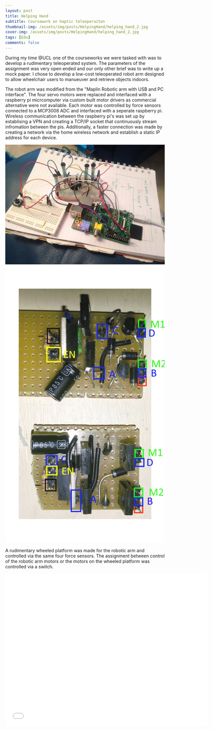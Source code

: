 ```yaml
---
layout: post
title: Helping Hand
subtitle: Coursework on haptic teleoperaiton
thumbnail-img: /assets/img/posts/HelpingHand/helping_hand_2.jpg
cover-img: /assets/img/posts/HelpingHand/helping_hand_2.jpg
tags: [Edu]
comments: false
---
```


During my time @UCL one of the courseworks we were tasked with was to develop a rudimentary teleoperated system. The parameters of the assignment was very open ended and our only other brief was to write up a mock paper. I chose to develop a low-cost teleoperated robot arm designed to allow wheelchair users to manueuver and retrieve objects indoors.

The robot arm was modified from the "Maplin Robotic arm with USB and PC interface". The four servo motors were replaced and interfaced with a raspberry pi micrcomputer via custom built motor drivers as commercial alternative were not available. Each motor was controlled by force sensors connected to a MCP3008 ADC and interfaced with a seperate raspberry pi. Wireless communication between the raspberry pi's was set up by establising a VPN and creating a TCP/IP socket that continuously stream infromation between the pis. Additionally, a faster connection was made by creating a network via the home wireless network and establish a static IP address for each device.


<img src="/assets/img/posts/HelpingHand/15871013_10157955922495517_2042112932_n.jpg" alt="">
<img src="/assets/img/posts/HelpingHand/motordriver1.jpg" alt="">

A rudimentary wheeled platform was made for the robotic arm and controlled via the same four force sensors. The assignment between control of the robotic arm motors or the motors on the wheeled platform was controlled via a switch.



<iframe width="640" height="480" src="[https://www.youtube.com/embed/rWN3ok3WD_s](https://www.youtube.com/watch?v=zI3apLY_KhM)" title="Cyclochops" frameborder="0" allow="accelerometer; autoplay; clipboard-write; encrypted-media; gyroscope; picture-in-picture" allowfullscreen></iframe>
